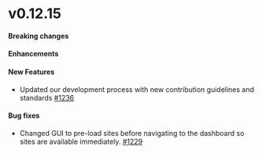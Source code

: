 v0.12.15
==================

#### Breaking changes

#### Enhancements

#### New Features

* Updated our development process with new contribution guidelines and standards [#1236](https://github.com/kalabox/kalabox/issues/1236)

#### Bug fixes

* Changed GUI to pre-load sites before navigating to the dashboard so sites are available immediately. [#1229](https://github.com/kalabox/kalabox/issues/1229)
